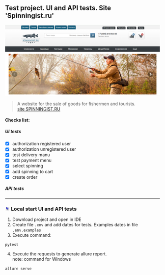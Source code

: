 ## Test project. UI and API tests. Site 'Spinningist.ru'  
![image](assets/main_page.PNG)   
> A website for the sale of goods for fishermen and tourists.  
> [site SPINNINGIST.RU](https://spinningist.ru/)  

#### Checks list:  
##### UI tests  
- [x] authorization registered user
- [x] authorization unregistered user  
- [x] test delivery manu
- [x] test payment menu
- [x] select spinning  
- [x] add spinning to cart
- [x] create order  

##### API tests  
---- 

### <img width="3%" title="pc" src="assets/pc.jpg"> Local start UI and API tests  
1) Download project and open in IDE
2) Create file `.env` and add dates for tests. Examples dates in file `.env.examples`
3) Execute command:

```commandline
pytest 
```  
4) Execute the requests to generate allure report.  
   note: command for Windows

```commandline
allure serve
```  